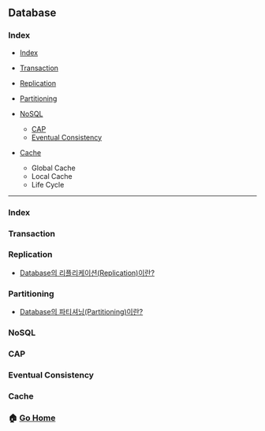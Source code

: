 ## Database
### Index
- [Index](#index)
- [Transaction](#transaction)
- [Replication](#replication)
- [Partitioning](#partitioning)

- [NoSQL](#nosql)
    - [CAP](#cap)
    - [Eventual Consistency](#eventual-consistency)
- [Cache](#cache)
    - Global Cache
    - Local Cache
    - Life Cycle
--------
### Index
### Transaction
### Replication
- [Database의 리플리케이션(Replication)이란?](https://nesoy.github.io/articles/2018-02/Database-Replication)

### Partitioning
- [Database의 파티셔닝(Partitioning)이란?](https://nesoy.github.io/articles/2018-02/Database-Partitioning)

### NoSQL
### CAP
### Eventual Consistency
### Cache


### :house: [Go Home](https://github.com/NESOY/Back-end-Developer-Interview-Questions)
